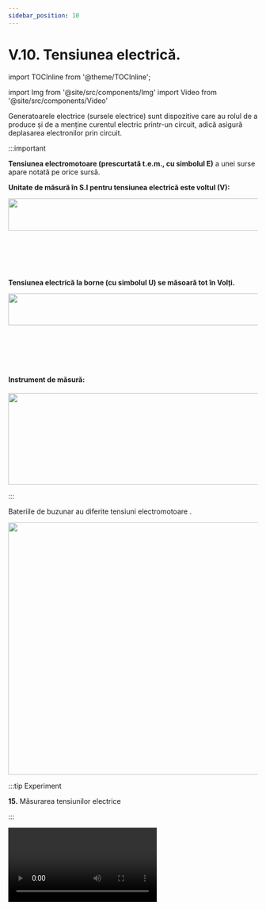 ```yaml
---
sidebar_position: 10
---
```


# V.10. Tensiunea electrică.

import TOCInline from '@theme/TOCInline';

<TOCInline toc={toc} />


import Img from '@site/src/components/Img'
import Video from '@site/src/components/Video'



Generatoarele electrice (sursele electrice) sunt dispozitive care au rolul de a produce și de a menține curentul electric printr-un circuit, adică asigură deplasarea electronilor prin circuit. 


:::important

**Tensiunea electromotoare (prescurtată t.e.m., cu simbolul E)** a unei surse apare notată pe orice sursă.

**Unitate de măsură în S.I pentru tensiunea electrică este voltul (V):**  


<Img className="img-responsive4" src="fizica/clasa6/capitolul5/5_8_3_Poza0_UnitateaDeMasuraATensiuniiElectromotoare_vers2.jpg" width="1000" height="65" />

<br></br>
<br></br>


**Tensiunea electrică la borne (cu simbolul U) se măsoară tot în Volți.**



<Img className="img-responsive4" src="fizica/clasa6/capitolul5/5_8_3_Poza0bis_UnitateaDeMasuraATensiuniiElectrice_vers2.jpg" width="1000" height="64" />


<br></br>
<br></br>


#### Instrument de măsură: 

<Img className="img-responsive4" src="fizica/clasa6/capitolul5/5_8_3_Poza1_SimbolVoltmetru_vers3.jpg" width="1000" height="185" />





:::


Bateriile de buzunar au diferite tensiuni electromotoare .


<Img className="img-responsive4" src="fizica/clasa6/capitolul5/5_8_3_Poza2_ExempleBateriiBuzunar_vers2.jpg" width="1000" height="509" />





:::tip Experiment

**15.** Măsurarea tensiunilor electrice

:::

<Video src="https://www.youtube.com/embed/VfEjn0WeAqg" />

<br></br>

**Materiale necesare:** baterie electrică, bec, fire de legătură, întrerupător, voltmetru.


**Descrierea experimentului (Partea 1):**
 
- Leagă în serie bateria electrică, becul, firele de legătură și întrerupătorul.

- Leagă în paralel bornele voltmetrului la sursă, cu întrerupătorul deschis.


:::note Observaţie Partea 1

Când legăm în paralel voltmetrul la bornele sursei, cu circuitul deschis, măsurăm tensiunea electromotoare a sursei ( E ).


:::


<Img className="img-responsive4" src="fizica/clasa6/capitolul5/5_8_3_Poza3_Experiment_CircuitDeschis_vers2.jpg" width="1000" height="623" />





**Descrierea experimentului (Partea 2):**
 
- Închide întrerupătorul. 

- Ce observi ?


:::note Observaţie Partea 2

La închiderea întrerupătorului, când legăm în paralel voltmetrul la bornele sursei, cu circuitul închis, măsurăm tensiunea la bornele circuitului exterior ( Ub ).


:::


<Img className="img-responsive4" src="fizica/clasa6/capitolul5/5_8_3_Poza4_Experiment_CircuitInchis_vers2.jpg" width="1000" height="611" />




**Descrierea experimentului (Partea 3):**
 
- Leagă în paralel bornele voltmetrului la bornele becului, cu întrerupătorul închis.



:::note Observaţie Partea 3

Când legăm în paralel voltmetrul la bornele becului, cu circuitul închis, măsurăm tensiunea la bornele becului ( U<sub>bec</sub> ) .


:::


<Img className="img-responsive4" src="fizica/clasa6/capitolul5/5_8_3_Poza5_Experiment_CircuitBec_vers2.jpg" width="1000" height="438" />




<br></br>
<br></br>





:::tip Experiment

**16.** Tensiunea nominală

:::

<Video src="https://www.youtube.com/embed/_4405HL3G00" />

<br></br>

**Materiale necesare:** baterii electrice de 1,5 V, 4,5 V și 9 V, bec de 3,5 V, fire de legătură.


**Descrierea experimentului (Partea 1):**
 
- Leagă becul la bornele bateriei de 1,5 V. 

- Cum luminează becul ?




:::note Observaţie Partea 1

Când legăm un bec cu tensiunea nominală de 3,5 V la o baterie de 1,5 V, becul luminează slab.


:::



**Descrierea experimentului (Partea 2):**
 
- Leagă becul la bornele bateriei de 3 V. 

- Cum luminează becul ?




:::note Observaţie Partea 2

Când legăm un bec cu tensiunea nominală de 3,5 V la o baterie de 3 V, becul luminează normal.


:::



**Descrierea experimentului (Partea 3):**
 
- Leagă becul la bornele bateriei de 9 V. 

- Cum luminează becul ?



:::note Observaţie Partea 3

Când legăm un bec cu tensiunea nominală de 3,5 V la o baterie de 9 V, becul luminează puternic.


:::






**Concluzia experimentului:**

Pe orice consumator scrie tensiunea lui nominală, pentru care a fost construit.

Dacă alimentăm consumatorul la o tensiune mai mică decât cea înscrisă pe el, el va funcționa mai slab. Spunem că becul este subtensionat

Orice consumator trebuie alimentat la o tensiune egală cu cea nominală, pentru o funcționare normală (optimă).

Dacă alimentăm consumatorul la o tensiune mai mare decât cea înscrisă pe el, el se poate deteriora. Spunem că becul este supratensionat.



<br></br>





:::tip Experiment

**17.** O baterie din lămâi

:::

<Video src="https://www.youtube.com/embed/Xu9JAQnlpps" />

<br></br>

**Materiale necesare:** lămâi,monede de 5 bani, agrafe de birou, fire de legătură, un voltmetru.


**Descrierea experimentului:**
 
- Introdu într-o lămâie , într-o parte o monedă și în cealaltă parte agrafa de birou.

- Prinde câte un fir de legătură de monedă, respectiv de agrafă și conectează-le la un voltmetru în paralel. Notează tensiunea electromotoare a acesteia.

- Grupează în serie cu prima lămâie o altă lămâie, legând moneda uneia de agrafa celeilalte și leagă capetele acestei grupări la voltmetru în paralel. Notează tensiunea electromotoare a acestei grupări. 

- Ce observi ?








:::note Observaţie

Crește tensiunea electromotoare a grupării de lămâi.

:::


- Dacă mai dispui de lămâi poți continua cu o grupare mai mare de baterii din lămâi.



**Concluzia experimentului:**

Bateriile din lămâi generează curent electric.
 




<br></br>
<br></br>

